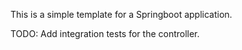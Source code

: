 This is a simple template for a Springboot application. 

TODO: Add integration tests for the controller.
